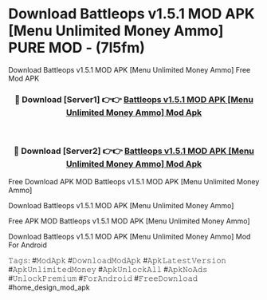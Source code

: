 # Download Battleops v1.5.1 MOD APK [Menu Unlimited Money Ammo] PURE MOD - (7l5fm)
Download Battleops v1.5.1 MOD APK [Menu Unlimited Money Ammo] Free Mod APK

<div align="center">
<h3>🔴 Download [Server1] 👉👉 <a href="https://apk-comot.site?title=Battleops_v1.5.1_MOD_APK_[Menu_Unlimited_Money_Ammo]">Battleops v1.5.1 MOD APK [Menu Unlimited Money Ammo] Mod Apk</a></h3><br>

<h3>🔴 Download [Server2] 👉👉 <a href="https://apk-comot.site?title=Battleops_v1.5.1_MOD_APK_[Menu_Unlimited_Money_Ammo]">Battleops v1.5.1 MOD APK [Menu Unlimited Money Ammo] Mod Apk</a></h3>
</div>


Free Download APK MOD Battleops v1.5.1 MOD APK [Menu Unlimited Money Ammo]

Download Battleops v1.5.1 MOD APK [Menu Unlimited Money Ammo] 

Free APK MOD Battleops v1.5.1 MOD APK [Menu Unlimited Money Ammo] 

Download Battleops v1.5.1 MOD APK [Menu Unlimited Money Ammo] Mod For Android

𝚃𝚊𝚐𝚜: #𝙼𝚘𝚍𝙰𝚙𝚔 #𝙳𝚘𝚠𝚗𝚕𝚘𝚊𝚍𝙼𝚘𝚍𝙰𝚙𝚔 #𝙰𝚙𝚔𝙻𝚊𝚝𝚎𝚜𝚝𝚅𝚎𝚛𝚜𝚒𝚘𝚗 #𝙰𝚙𝚔𝚄𝚗𝚕𝚒𝚖𝚒𝚝𝚎𝚍𝙼𝚘𝚗𝚎𝚢 #𝙰𝚙𝚔𝚄𝚗𝚕𝚘𝚌𝚔𝙰𝚕𝚕 #𝙰𝚙𝚔𝙽𝚘𝙰𝚍𝚜 #𝚄𝚗𝚕𝚘𝚌𝚔𝙿𝚛𝚎𝚖𝚒𝚞𝚖 #𝙵𝚘𝚛𝙰𝚗𝚍𝚛𝚘𝚒𝚍 #𝙵𝚛𝚎𝚎𝙳𝚘𝚠𝚗𝚕𝚘𝚊𝚍 #home_design_mod_apk